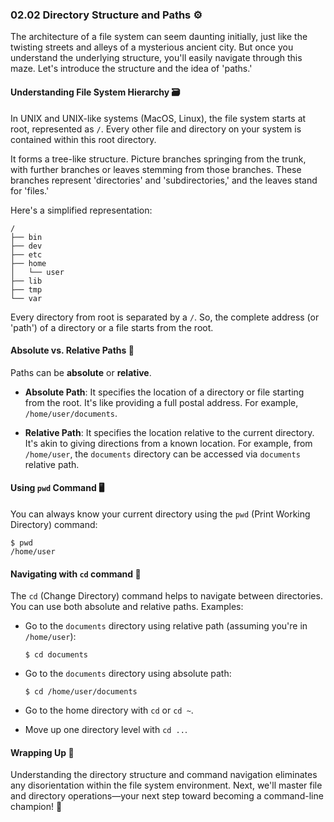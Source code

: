 ### 02.02 Directory Structure and Paths ⚙️

The architecture of a file system can seem daunting initially, just like the twisting streets and alleys of a mysterious ancient city. But once you understand the underlying structure, you'll easily navigate through this maze. Let's introduce the structure and the idea of 'paths.'

#### Understanding File System Hierarchy 🗃️

In UNIX and UNIX-like systems (MacOS, Linux), the file system starts at root, represented as `/`. Every other file and directory on your system is contained within this root directory.

It forms a tree-like structure. Picture branches springing from the trunk, with further branches or leaves stemming from those branches. These branches represent 'directories' and 'subdirectories,' and the leaves stand for 'files.'

Here's a simplified representation:

```
/
├── bin
├── dev
├── etc
├── home
│   └── user
├── lib
├── tmp
└── var
```

Every directory from root is separated by a `/`. So, the complete address (or 'path') of a directory or a file starts from the root.

#### Absolute vs. Relative Paths 🧭

Paths can be **absolute** or **relative**.

- **Absolute Path**: It specifies the location of a directory or file starting from the root. It's like providing a full postal address. For example, `/home/user/documents`.

- **Relative Path**: It specifies the location relative to the current directory. It's akin to giving directions from a known location. For example, from `/home/user`, the `documents` directory can be accessed via `documents` relative path.

#### Using `pwd` Command 🖥️

You can always know your current directory using the `pwd` (Print Working Directory) command:

```
$ pwd
/home/user
```

#### Navigating with `cd` command 🚀

The `cd` (Change Directory) command helps to navigate between directories. You can use both absolute and relative paths. Examples:

- Go to the `documents` directory using relative path (assuming you're in `/home/user`):
   ```
   $ cd documents
   ```

- Go to the `documents` directory using absolute path:
  ```
  $ cd /home/user/documents
  ```

- Go to the home directory with `cd` or `cd ~`.
- Move up one directory level with `cd ..`.

#### Wrapping Up 🎁

Understanding the directory structure and command navigation eliminates any disorientation within the file system environment. Next, we'll master file and directory operations—your next step toward becoming a command-line champion! 👑